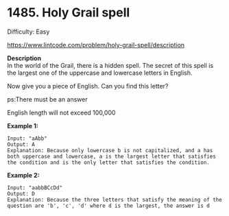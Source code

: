 # 1485. Holy Grail spell

Difficulty: Easy

https://www.lintcode.com/problem/holy-grail-spell/description

**Description**  
In the world of the Grail, there is a hidden spell. The secret of this spell is the largest one of the uppercase and lowercase letters in English.

Now give you a piece of English. Can you find this letter?

ps:There must be an answer

English length will not exceed 100,000

**Example 1:**
```
Input: "aAbb"
Output: A
Explanation: Because only lowercase b is not capitalized, and a has both uppercase and lowercase, a is the largest letter that satisfies the condition and is the only letter that satisfies the condition.
```

**Example 2:**
```
Input: "aabbBCcDd"
Output: D
Explanation: Because the three letters that satisfy the meaning of the question are 'b', 'c', 'd' where d is the largest, the answer is d
```
